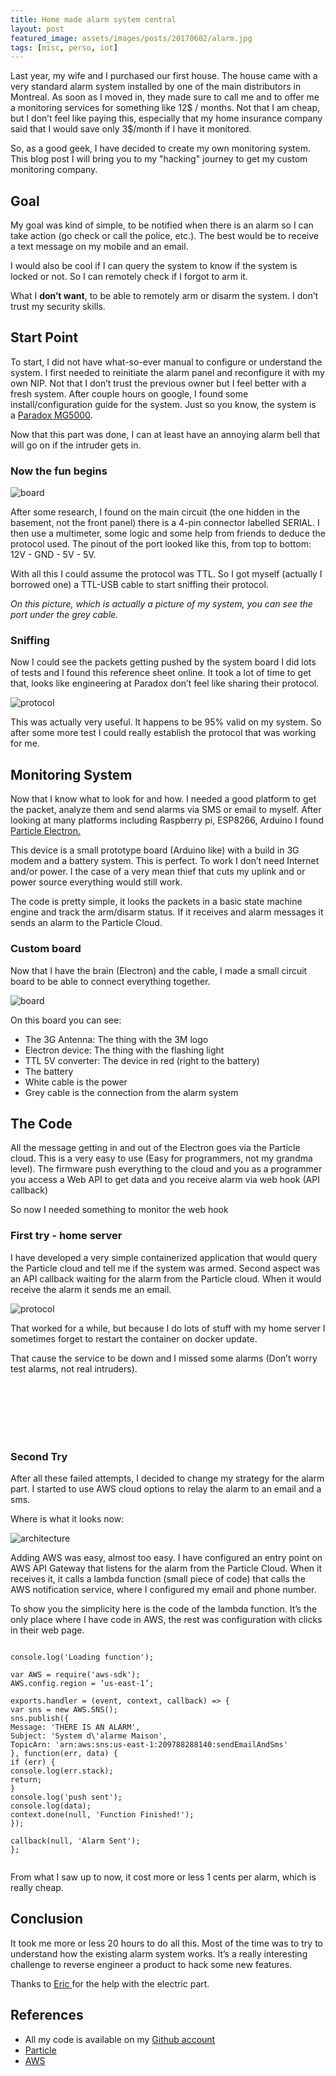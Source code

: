 ```yaml
---
title: Home made alarm system central
layout: post
featured_image: assets/images/posts/20170602/alarm.jpg
tags: [misc, perso, iot]
---
```

Last year, my wife and I purchased our first house. The house came with a very standard alarm system installed by one of the main distributors in Montreal. As soon as I moved in, they made sure to call me and to offer me a monitoring services for something like 12$ / months. Not that I am cheap, but I don’t feel like paying this, especially that my home insurance company said that I would save only 3$/month if I have it monitored.

<!--more-->

So, as a good geek, I have decided to create my own monitoring system. This blog post I will bring you to my "hacking" journey to get my custom monitoring company.

## Goal

My goal was kind of simple, to be notified when there is an alarm so I can take action (go check or call the police, etc.). The best would be to receive a text message on my mobile and an email.

I would also be cool if I can query the system to know if the system is locked or not. So I can remotely check if I forgot to arm it.

What I **don’t want**, to be able to remotely arm or disarm the system. I don’t trust my security skills.

## Start Point

To start, I did not have what-so-ever manual to configure or understand the system. I first needed to reinitiate the alarm panel and reconfigure it with my own NIP. Not that I don’t trust the previous owner but I feel better with a fresh system. After couple hours on google, I found some install/configuration guide for the system. Just so you know, the system is a <a href="http://www.paradox.com/Products/default.asp?PID=6" target="_blank" rel="nofollow noopener">Paradox MG5000</a>.

Now that this part was done, I can at least have an annoying alarm bell that will go on if the intruder gets in.

### Now the fun begins

![board](assets/images/posts/20170602/board.jpg#right)

After some research, I found on the main circuit (the one hidden in the basement, not the front panel) there is a 4-pin connector labelled SERIAL. I then use a multimeter, some logic and some help from friends to deduce the protocol used. The pinout of the port looked like this, from top to bottom: 12V - GND - 5V - 5V.

With all this I could assume the protocol was TTL. So I got myself (actually I borrowed one) a TTL-USB cable to start sniffing their protocol.

_On this picture, which is actually a picture of my system, you can see the port under the grey cable._

### Sniffing

Now I could see the packets getting pushed by the system board I did lots of tests and I found this reference sheet online. It took a lot of time to get that, looks like engineering at Paradox don’t feel like sharing their protocol.

![protocol](assets/images/posts/20170602/protocol.png)

This was actually very useful. It happens to be 95% valid on my system. So after some more test I could really establish the protocol that was working for me.

## Monitoring System

Now that I know what to look for and how. I needed a good platform to get the packet, analyze them and send alarms via SMS or email to myself. After looking at many platforms including Raspberry pi, ESP8266, Arduino I found <a href="https://www.particle.io/products/hardware/electron-cellular-dev-kit" target="_blank" rel="noopener">Particle Electron.</a>

This device is a small prototype board (Arduino like) with a build in 3G modem and a battery system. This is perfect. To work I don’t need Internet and/or power. I the case of a very mean thief that cuts my uplink and or power source everything would still work.

The code is pretty simple, it looks the packets in a basic state machine engine and track the arm/disarm status. If it receives and alarm messages it sends an alarm to the Particle Cloud.

### Custom board

Now that I have the brain (Electron) and the cable, I made a small circuit board to be able to connect everything together.

![board](assets/images/posts/20170602/custom_board.jpg)

On this board you can see:

* The 3G Antenna: The thing with the 3M logo
* Electron device: The thing with the flashing light
* TTL 5V converter: The device in red (right to the battery)
* The battery
* White cable is the power
* Grey cable is the connection from the alarm system

## The Code

All the message getting in and out of the Electron goes via the Particle cloud. This is a very easy to use (Easy for programmers, not my grandma level). The firmware push everything to the cloud and you as a programmer you access a Web API to get data and you receive alarm via web hook (API callback)

So now I needed something to monitor the web hook

### First try - home server

I have developed a very simple containerized application that would query the Particle cloud and tell me if the system was armed. Second aspect was an API callback waiting for the alarm from the Particle cloud. When it would receive the alarm it sends me an email.

![protocol](assets/images/posts/20170602/particle_logs.png#left)

That worked for a while, but because I do lots of stuff with my home server I sometimes forget to restart the container on docker update.

That cause the service to be down and I missed some alarms (Don’t worry test alarms, not real intruders).  

<br>  
<br>  
<br>  
<br>  
<br>  

### Second Try

After all these failed attempts, I decided to change my strategy for the alarm part. I started to use AWS cloud options to relay the alarm to an email and a sms.

Where is what it looks now:

![architecture](assets/images/posts/20170602/architecture.png)

Adding AWS was easy, almost too easy. I have configured an entry point on AWS API Gateway that listens for the alarm from the Particle Cloud. When it receives it, it calls a lambda function (small piece of code) that calls the AWS notification service, where I configured my email and phone number.

To show you the simplicity here is the code of the lambda function. It’s the only place where I have code in AWS, the rest was configuration with clicks in their web page.

<pre><code class="language-python">
console.log('Loading function');

var AWS = require('aws-sdk');
AWS.config.region = ’us-east-1’;

exports.handler = (event, context, callback) =&gt; {
var sns = new AWS.SNS();
sns.publish({
Message: 'THERE IS AN ALARM',
Subject: 'System d\'alarme Maison',
TopicArn: 'arn:aws:sns:us-east-1:209788288140:sendEmailAndSms'
}, function(err, data) {
if (err) {
console.log(err.stack);
return;
}
console.log('push sent');
console.log(data);
context.done(null, 'Function Finished!');
});

callback(null, 'Alarm Sent');
};

</code></pre>

From what I saw up to now, it cost more or less 1 cents per alarm, which is really cheap.

## Conclusion

It took me more or less 20 hours to do all this. Most of the time was to try to understand how the existing alarm system works. It’s a really interesting challenge to reverse engineer a product to hack some new features.

Thanks to <a href="https://www.linkedin.com/in/eric-tremblay-03b276a2/" target="_blank" rel="noopener">Eric </a>for the help with the electric part.

## References

* All my code is available on my <a href="https://github.com/marcolivierarsenault/AlarmSystemMonitoring" target="_blank" rel="nofollow noopener">Github account</a>
* <a href="https://www.particle.io/" target="_blank" rel="nofollow noopener">Particle</a>
* <a href="https://aws.amazon.com/" target="_blank" rel="nofollow noopener">AWS</a>

